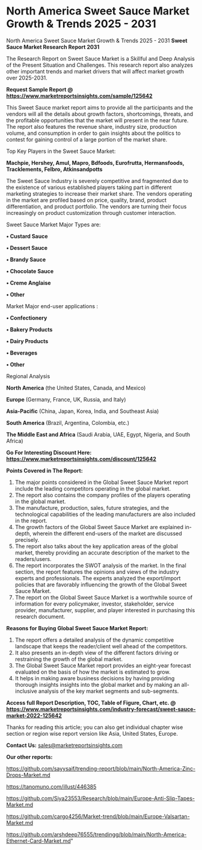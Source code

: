 # North America Sweet Sauce Market Growth & Trends 2025 - 2031
North America Sweet Sauce Market Growth & Trends 2025 - 2031
<strong>Sweet Sauce Market Research Report 2031</strong>

The Research Report on Sweet Sauce Market is a Skillful and Deep Analysis of the Present Situation and Challenges. This research report also analyzes other important trends and market drivers that will affect market growth over 2025-2031.

<strong>Request Sample Report @ <a href=https://www.marketreportsinsights.com/sample/125642>https://www.marketreportsinsights.com/sample/125642</a></strong>

This Sweet Sauce market report aims to provide all the participants and the vendors will all the details about growth factors, shortcomings, threats, and the profitable opportunities that the market will present in the near future. The report also features the revenue share, industry size, production volume, and consumption in order to gain insights about the politics to contest for gaining control of a large portion of the market share.

Top Key Players in the Sweet Sauce Market:

<strong>Machpie, Hershey, Amul, Mapro, Bdfoods, Eurofrutta, Hermansfoods, Tracklements, Felbro, Atkinsandpotts</strong>

The Sweet Sauce Industry is severely competitive and fragmented due to the existence of various established players taking part in different marketing strategies to increase their market share. The vendors operating in the market are profiled based on price, quality, brand, product differentiation, and product portfolio. The vendors are turning their focus increasingly on product customization through customer interaction.

Sweet Sauce Market Major Types are:

<strong>• Custard Sauce

• Dessert Sauce

• Brandy Sauce

• Chocolate Sauce

• Creme Anglaise

• Other</strong>

Market Major end-user applications :

<strong>• Confectionery

• Bakery Products

• Dairy Products

• Beverages

• Other</strong>

Regional Analysis

</u><strong><b>North America</b></strong> (the United States, Canada, and Mexico)

<strong><b>Europe </b></strong>(Germany, France, UK, Russia, and Italy)

<strong><b>Asia-Pacific</b></strong> (China, Japan, Korea, India, and Southeast Asia)

<strong><b>South America</b></strong> (Brazil, Argentina, Colombia, etc.)

<strong><b>The Middle East and Africa</b></strong> (Saudi Arabia, UAE, Egypt, Nigeria, and South Africa)

<strong>Go For Interesting Discount Here: <a href=https://www.marketreportsinsights.com/discount/125642>https://www.marketreportsinsights.com/discount/125642</a></strong>

<strong>Points Covered in The Report:</strong>
<ol>
  <li>The major points considered in the Global Sweet Sauce Market report include the leading competitors operating in the global market.</li>
  <li>The report also contains the company profiles of the players operating in the global market.</li>
  <li>The manufacture, production, sales, future strategies, and the technological capabilities of the leading manufacturers are also included in the report.</li>
  <li>The growth factors of the Global Sweet Sauce Market are explained in-depth, wherein the different end-users of the market are discussed precisely.</li>
  <li>The report also talks about the key application areas of the global market, thereby providing an accurate description of the market to the readers/users.</li>
  <li>The report incorporates the SWOT analysis of the market. In the final section, the report features the opinions and views of the industry experts and professionals. The experts analyzed the export/import policies that are favorably influencing the growth of the Global Sweet Sauce Market.</li>
  <li>The report on the Global Sweet Sauce Market is a worthwhile source of information for every policymaker, investor, stakeholder, service provider, manufacturer, supplier, and player interested in purchasing this research document.</li>
</ol>
<strong>Reasons for Buying Global Sweet Sauce Market Report:</strong>

<ol>
  <li>The report offers a detailed analysis of the dynamic competitive landscape that keeps the reader/client well ahead of the competitors.</li>
  <li>It also presents an in-depth view of the different factors driving or restraining the growth of the global market.</li>
  <li>The Global Sweet Sauce Market report provides an eight-year forecast evaluated on the basis of how the market is estimated to grow.</li>
  <li>It helps in making aware business decisions by having providing thorough insights insights into the global market and by making an all-inclusive analysis of the key market segments and sub-segments.</li>
</ol>
<strong>Access full Report Description, TOC, Table of Figure, Chart, etc. @ <a href=https://www.marketreportsinsights.com/industry-forecast/sweet-sauce-market-2022-125642>https://www.marketreportsinsights.com/industry-forecast/sweet-sauce-market-2022-125642</a></strong>


Thanks for reading this article; you can also get individual chapter wise section or region wise report version like Asia, United States, Europe.

<strong>Contact Us:</strong>
sales@marketreportsinsights.com

<strong>Our other reports:</strong>

<a href=https://github.com/sayysaif/trending-report/blob/main/North-America-Zinc-Drops-Market.md>https://github.com/sayysaif/trending-report/blob/main/North-America-Zinc-Drops-Market.md</a>

<a href=https://tanomuno.com/illust/446385>https://tanomuno.com/illust/446385</a>

<a href=https://github.com/Siya23553/Research/blob/main/Europe-Anti-Slip-Tapes-Market.md>https://github.com/Siya23553/Research/blob/main/Europe-Anti-Slip-Tapes-Market.md</a>

<a href=https://github.com/cargo4256/Market-trend/blob/main/Europe-Valsartan-Market.md>https://github.com/cargo4256/Market-trend/blob/main/Europe-Valsartan-Market.md</a>

<a href=https://github.com/arshdeep76555/trendingg/blob/main/North-America-Ethernet-Card-Market.md>https://github.com/arshdeep76555/trendingg/blob/main/North-America-Ethernet-Card-Market.md</a>"
